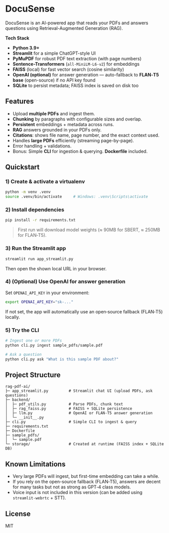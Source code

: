 # DocuSense

DocuSense is an AI-powered app that reads your PDFs and answers questions using Retrieval-Augmented Generation (RAG).

**Tech Stack**
- **Python 3.9+**
- **Streamlit** for a simple ChatGPT-style UI
- **PyMuPDF** for robust PDF text extraction (with page numbers)
- **Sentence-Transformers** (`all-MiniLM-L6-v2`) for embeddings
- **FAISS** (local) for fast vector search (cosine similarity)
- **OpenAI (optional)** for answer generation — auto-fallback to **FLAN‑T5 base** (open-source) if no API key found
- **SQLite** to persist metadata; FAISS index is saved on disk too

## Features
- Upload **multiple PDFs** and ingest them.
- **Chunking** by paragraphs with configurable sizes and overlap.
- **Persistent** embeddings + metadata across runs.
- **RAG** answers grounded in your PDFs only.
- **Citations**: shows file name, page number, and the exact context used.
- Handles **large PDFs** efficiently (streaming page-by-page).
- Error handling + validations.
- Bonus: Simple **CLI** for ingestion & querying. **Dockerfile** included.

## Quickstart

### 1) Create & activate a virtualenv
```bash
python -m venv .venv
source .venv/bin/activate     # Windows: .venv\Scripts\activate
```

### 2) Install dependencies
```bash
pip install -r requirements.txt
```

> First run will download model weights (≈ 90MB for SBERT, ≈ 250MB for FLAN‑T5).

### 3) Run the Streamlit app
```bash
streamlit run app_streamlit.py
```

Then open the shown local URL in your browser.

### 4) (Optional) Use OpenAI for answer generation
Set `OPENAI_API_KEY` in your environment:
```bash
export OPENAI_API_KEY="sk-..."
```
If not set, the app will automatically use an open‑source fallback (FLAN‑T5) locally.

### 5) Try the CLI 
```bash
# Ingest one or more PDFs
python cli.py ingest sample_pdfs/sample.pdf

# Ask a question
python cli.py ask "What is this sample PDF about?"
```

## Project Structure
```
rag-pdf-ai/
├─ app_streamlit.py         # Streamlit chat UI (upload PDFs, ask questions)
├─ backend/
│  ├─ pdf_utils.py          # Parse PDFs, chunk text
│  ├─ rag_faiss.py          # FAISS + SQLite persistence
│  ├─ llm.py                # OpenAI or FLAN‑T5 answer generation
│  └─ __init__.py
├─ cli.py                   # Simple CLI to ingest & query
├─ requirements.txt
├─ Dockerfile
├─ sample_pdfs/
│  └─ sample.pdf
└─ storage/                 # Created at runtime (FAISS index + SQLite DB)
```

## Known Limitations
- Very large PDFs will ingest, but first-time embedding can take a while.
- If you rely on the open-source fallback (FLAN‑T5), answers are decent for many tasks but not as strong as GPT‑4 class models.
- Voice input is not included in this version (can be added using `streamlit-webrtc` + STT).

## License
MIT
